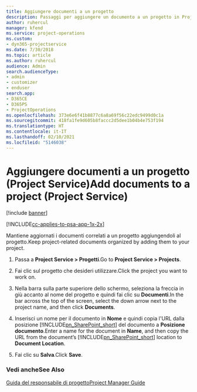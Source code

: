 ```yaml
---
title: Aggiungere documenti a un progetto
description: Passaggi per aggiungere un documento a un progetto in Project Service
author: ruhercul
manager: kfend
ms.service: project-operations
ms.custom:
- dyn365-projectservice
ms.date: 7/30/2018
ms.topic: article
ms.author: ruhercul
audience: Admin
search.audienceType:
- admin
- customizer
- enduser
search.app:
- D365CE
- D365PS
- ProjectOperations
ms.openlocfilehash: 373e6e6f41b8877c6a8a69f56c22edc9499d0c1a
ms.sourcegitcommit: 418fa1fe9d605b8faccc2d5dee1b04b4e753f194
ms.translationtype: HT
ms.contentlocale: it-IT
ms.lasthandoff: 02/10/2021
ms.locfileid: "5146038"
---
```

# <a name="add-documents-to-a-project-project-service"></a><span data-ttu-id="cb458-103">Aggiungere documenti a un progetto (Project Service)</span><span class="sxs-lookup"><span data-stu-id="cb458-103">Add documents to a project (Project Service)</span></span>

[!include [banner](../includes/psa-now-project-operations.md)]

[!INCLUDE[cc-applies-to-psa-app-1x-2x](../includes/cc-applies-to-psa-app-1x-2x.md)]

<span data-ttu-id="cb458-104">Mantiene aggiornati i documenti correlati a un progetto aggiungendoli al progetto.</span><span class="sxs-lookup"><span data-stu-id="cb458-104">Keep project-related documents organized by adding them to your project.</span></span>  
  
1. <span data-ttu-id="cb458-105">Passa a **Project Service > Progetti**.</span><span class="sxs-lookup"><span data-stu-id="cb458-105">Go to **Project Service > Projects**.</span></span>  
  
2. <span data-ttu-id="cb458-106">Fai clic sul progetto che desideri utilizzare.</span><span class="sxs-lookup"><span data-stu-id="cb458-106">Click the project you want to work on.</span></span>  
  
3. <span data-ttu-id="cb458-107">Nella barra sulla parte superiore dello schermo, seleziona la freccia in giù accanto al nome del progetto e quindi fai clic su **Documenti**.</span><span class="sxs-lookup"><span data-stu-id="cb458-107">In the bar across the top of the screen, select the down arrow next to the project name, and then click **Documents**.</span></span>  
  
4. <span data-ttu-id="cb458-108">Inserisci un nome per il documento in **Nome** e quindi copia l'URL dalla posizione [!INCLUDE[pn_SharePoint_short](../includes/pn-sharepoint-short.md)] del documento a **Posizione documento**.</span><span class="sxs-lookup"><span data-stu-id="cb458-108">Enter a name for the document in **Name**,  and then copy the URL from the document’s [!INCLUDE[pn_SharePoint_short](../includes/pn-sharepoint-short.md)] location to **Document Location**.</span></span>  
  
5. <span data-ttu-id="cb458-109">Fai clic su **Salva**.</span><span class="sxs-lookup"><span data-stu-id="cb458-109">Click **Save**.</span></span>  
  
### <a name="see-also"></a><span data-ttu-id="cb458-110">Vedi anche</span><span class="sxs-lookup"><span data-stu-id="cb458-110">See Also</span></span>  
 [<span data-ttu-id="cb458-111">Guida del responsabile di progetto</span><span class="sxs-lookup"><span data-stu-id="cb458-111">Project Manager Guide</span></span>](../psa/project-manager-guide.md)
